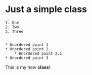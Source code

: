 # Just a simple class


    1. One
    2. Two
    3. Three
    
    
    * Unordered point 1
    * Unordered point 2
        * Unordered point 2.1
    * Unordered point 3
    
This is my *new* **class**!